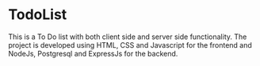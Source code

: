 # TodoList
This is a To Do list with both client side and server side functionality. The project is developed using HTML, CSS and Javascript for the frontend and NodeJs, Postgresql and ExpressJs for the backend. 
